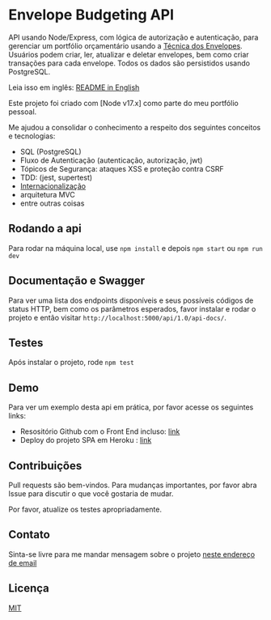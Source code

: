 # Envelope Budgeting API

API usando Node/Express, com lógica de autorização e autenticação, para gerenciar um portfólio orçamentário usando a [Técnica dos Envelopes](https://neon.com.br/aprenda/economizar-dinheiro/tecnica-envelopes/). Usuários podem criar, ler, atualizar e deletar envelopes, bem como criar transações para cada envelope. Todos os dados são persistidos usando PostgreSQL.

Leia isso em inglês: [README in English](https://github.com/allanbernartt/envelopes-api/blob/main/README.md)

Este projeto foi criado com [Node v17.x] como parte do meu portfólio pessoal.

Me ajudou a consolidar o conhecimento a respeito dos seguintes conceitos e tecnologias:

- SQL (PostgreSQL)
- Fluxo de Autenticação (autenticação, autorização, jwt)
- Tópicos de Segurança: ataques XSS e proteção contra CSRF
- TDD: (jest, supertest)
- [Internacionalização](https://www.npmjs.com/package/i18next)
- arquitetura MVC
- entre outras coisas

## Rodando a api
Para rodar na máquina local, use `npm install` e depois  `npm start` ou `npm run dev`

## Documentação e Swagger

Para ver uma lista dos endpoints disponíveis e seus possíveis códigos de status HTTP, bem como os parâmetros esperados, favor instalar e rodar o projeto e então visitar `http://localhost:5000/api/1.0/api-docs/`.

## Testes
Após instalar o projeto, rode `npm test`

## Demo

Para ver um exemplo desta api em prática, por favor acesse os seguintes links:

- Resositório Github com o Front End incluso: [link](https://github.com/allanbernartt/envelopes-SPA) 
- Deploy do projeto SPA em Heroku : [link](https://envelope-project.herokuapp.com/) 

## Contribuições

Pull requests são bem-vindos. Para mudanças importantes, por favor abra Issue  para discutir o que você gostaria de mudar.

Por favor, atualize os testes apropriadamente.

## Contato
Sinta-se livre para me mandar mensagem sobre o projeto
[neste endereço de email](mailto:allan.bernartt@gmail.com)


## Licença
[MIT](https://choosealicense.com/licenses/mit/)
